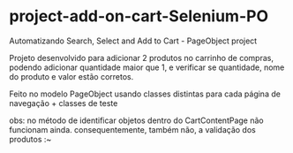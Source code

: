 # project-add-on-cart-Selenium-PO
Automatizando Search, Select and Add to Cart - PageObject project

Projeto desenvolvido para adicionar 2 produtos no carrinho de compras, podendo adicionar quantidade maior que 1, 
e verificar se quantidade, nome do produto e valor estão corretos.

Feito no modelo PageObject usando classes distintas para cada página de navegação  + classes de teste 

obs: no método de identificar objetos dentro do CartContentPage não funcionam ainda.
consequentemente, também não, a validação dos produtos :~
